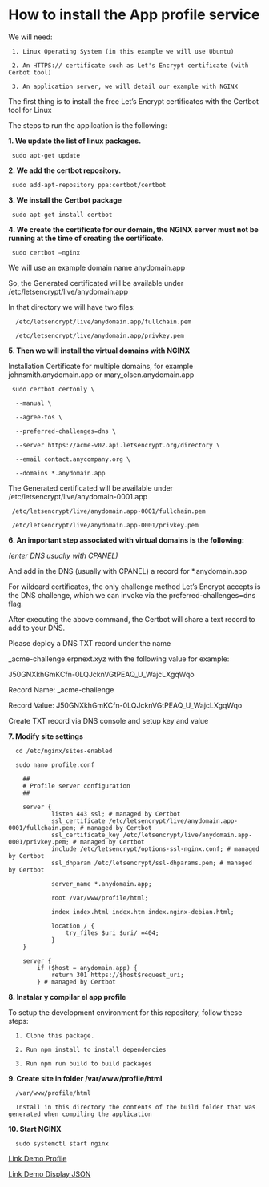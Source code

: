 # How to install the App profile service

We will need:

     1. Linux Operating System (in this example we will use Ubuntu)

     2. An HTTPS:// certificate such as Let's Encrypt certificate (with Cerbot tool)

     3. An application server, we will detail our example with NGINX

The first thing is to install the free Let’s Encrypt certificates with the Certbot tool for Linux

The steps to run the appilcation is the following:

**1. We update the list of linux packages.**

     sudo apt-get update

**2. We add the certbot repository.**

     sudo add-apt-repository ppa:certbot/certbot

**3. We install the Certbot package**

     sudo apt-get install certbot

**4. We create the certificate for our domain, the NGINX server must not be running at the time of creating the certificate.**

     sudo certbot –nginx

We will use an example domain name anydomain.app

So, the Generated certificated will be available under /etc/letsencrypt/live/anydomain.app

In that directory we will have two files:

      /etc/letsencrypt/live/anydomain.app/fullchain.pem

      /etc/letsencrypt/live/anydomain.app/privkey.pem

**5. Then we will install the virtual domains with NGINX**

Installation Certificate for multiple domains, for example johnsmith.anydomain.app or mary_olsen.anydomain.app

     sudo certbot certonly \

      --manual \

      --agree-tos \

      --preferred-challenges=dns \

      --server https://acme-v02.api.letsencrypt.org/directory \

      --email contact.anycompany.org \

      --domains *.anydomain.app

The Generated certificated will be available under /etc/letsencrypt/live/anydomain-0001.app

     /etc/letsencrypt/live/anydomain.app-0001/fullchain.pem

     /etc/letsencrypt/live/anydomain.app-0001/privkey.pem

**6. An important step associated with virtual domains is the following:**

*(enter DNS usually with CPANEL)*

And add in the DNS (usually with CPANEL) a record for *.anydomain.app

For wildcard certificates, the only challenge method Let’s Encrypt accepts is the DNS challenge, which we can invoke via the preferred-challenges=dns flag.

After executing the above command, the Certbot will share a text record to add to your DNS.

Please deploy a DNS TXT record under the name

_acme-challenge.erpnext.xyz with the following value for example:

J50GNXkhGmKCfn-0LQJcknVGtPEAQ_U_WajcLXgqWqo

Record Name: _acme-challenge

Record Value: J50GNXkhGmKCfn-0LQJcknVGtPEAQ_U_WajcLXgqWqo

Create TXT record via DNS console and setup key and value

**7. Modify site settings**
      
      cd /etc/nginx/sites-enabled
      
      sudo nano profile.conf

        ##
        # Profile server configuration
        ##

        server {
                listen 443 ssl; # managed by Certbot
                ssl_certificate /etc/letsencrypt/live/anydomain.app-0001/fullchain.pem; # managed by Certbot
                ssl_certificate_key /etc/letsencrypt/live/anydomain.app-0001/privkey.pem; # managed by Certbot
                include /etc/letsencrypt/options-ssl-nginx.conf; # managed by Certbot
                ssl_dhparam /etc/letsencrypt/ssl-dhparams.pem; # managed by Certbot

                server_name *.anydomain.app;

                root /var/www/profile/html;

                index index.html index.htm index.nginx-debian.html;

                location / {
                    try_files $uri $uri/ =404;
                }
        }

        server {
            if ($host = anydomain.app) {
                return 301 https://$host$request_uri;
            } # managed by Certbot

**8. Instalar y compilar el app profile**

   To setup the development environment for this repository, follow these steps:

      1. Clone this package.

      2. Run npm install to install dependencies

      3. Run npm run build to build packages

**9. Create site in folder /var/www/profile/html**

      /var/www/profile/html

      Install in this directory the contents of the build folder that was generated when compiling the application

**10. Start NGINX**

      sudo systemctl start nginx


[Link Demo Profile](https://support.xck.app)

[Link Demo Display JSON](https://support.xck.app?profile)

